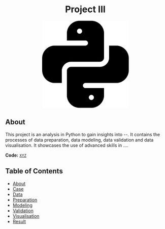 <h1 align="center">Project III</h1>

<p align="center">
  <img width="273px" src="https://github.com/blackcrowX/blackcrowX.github.io/blob/main/images/icons/python.png?raw=true"/>
</p>

## About

This project is an analysis in Python to gain insights into --. It contains the processes of data preparation, data modeling, data validation and data visualisation. It showcases the use of advanced skills in ....

**Code:** [`XYZ`](https://github.com/blackcrowX/Data-Analysis-Portfolio/blob/main/Project-III/)

## Table of Contents
- [About](https://github.com/blackcrowX/Data-Analysis-Portfolio/blob/main/Project-III/readme.md#about)
- [Case](https://github.com/blackcrowX/Data-Analysis-Portfolio/blob/main/Project-III/readme.md#case)
- [Data](https://github.com/blackcrowX/Data-Analysis-Portfolio/blob/main/Project-III/readme.md#data)
- [Preparation](https://github.com/blackcrowX/Data-Analysis-Portfolio/blob/main/Project-III/readme.md#preparation)
- [Modeling](https://github.com/blackcrowX/Data-Analysis-Portfolio/blob/main/Project-III/readme.md#modeling)
- [Validation](https://github.com/blackcrowX/Data-Analysis-Portfolio/blob/main/Project-III/readme.md#validation)
- [Visualisation](https://github.com/blackcrowX/Data-Analysis-Portfolio/blob/main/Project-III/readme.md#visualisation)
- [Result](https://github.com/blackcrowX/Data-Analysis-Portfolio/blob/main/Project-III/readme.md#result)
